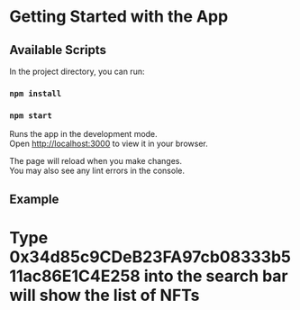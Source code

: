 # Getting Started with the App

## Available Scripts

In the project directory, you can run:

### `npm install`

### `npm start`

Runs the app in the development mode.\
Open [http://localhost:3000](http://localhost:3000) to view it in your browser.

The page will reload when you make changes.\
You may also see any lint errors in the console.

## Example

# Type 0x34d85c9CDeB23FA97cb08333b511ac86E1C4E258 into the search bar will show the list of NFTs
